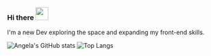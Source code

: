 ### Hi there <img src="https://raw.githubusercontent.com/MartinHeinz/MartinHeinz/master/wave.gif" width="30px">


<!--
**purcell3a/purcell3a** is a ✨ _special_ ✨ repository because its `README.md` (this file) appears on your GitHub profile.

Here are some ideas to get you started:

- 🔭 I’m currently working on ...
- 🌱 I’m currently learning ...
- 👯 I’m looking to collaborate on ...
- 🤔 I’m looking for help with ...
- 💬 Ask me about ...
- 📫 How to reach me: ...
- 😄 Pronouns: ...
- ⚡ Fun fact: ...
-->

I'm a new Dev exploring the space and expanding my front-end skills. 


![Angela's GitHub stats](https://github-readme-stats.vercel.app/api?username=purcell3a&count_private=true&show_icons=true&theme=radical)
![Top Langs](https://github-readme-stats.vercel.app/api/top-langs/?username=purcell3a&layout=compact)
